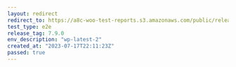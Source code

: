 ```yaml
---
layout: redirect
redirect_to: https://a8c-woo-test-reports.s3.amazonaws.com/public/release/7.9.0/wp-latest-2/e2e/index.html
test_type: e2e
release_tag: 7.9.0
env_description: "wp-latest-2"
created_at: "2023-07-17T22:11:23Z"
passed: true
---
```

